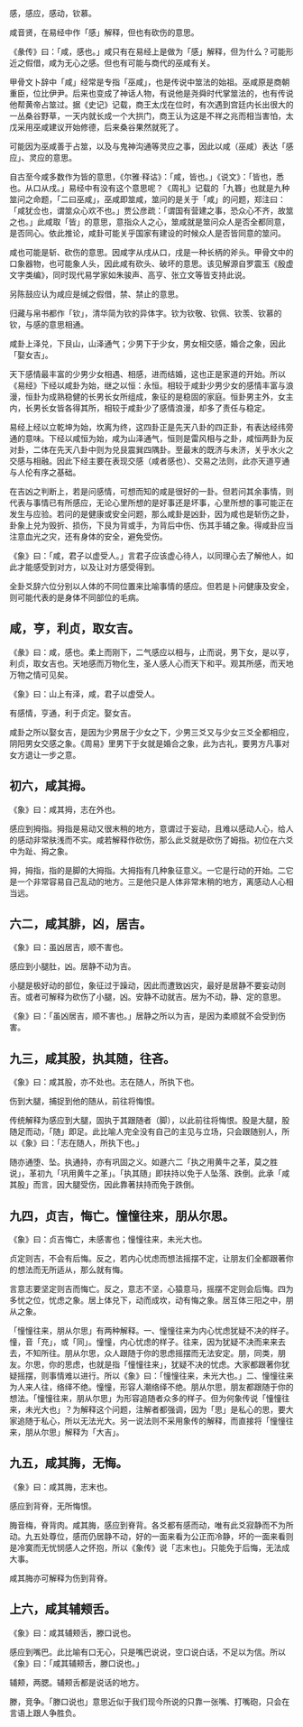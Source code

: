 
感，感应，感动，钦慕。

咸音贤，在易经中作「感」解释，但也有砍伤的意思。

《彖传》曰：「咸，感也。」咸只有在易经上是做为「感」解释，但为什么？可能形近之假借，咸为无心之感。但也有可能与商代的巫咸有关。

甲骨文卜辞中「咸」经常是专指「巫咸」，也是传说中筮法的始祖。巫咸原是商朝重臣，位比伊尹。后来也变成了神话人物，有说他是尧舜时代掌筮法的，也有传说他帮黄帝占筮过。据《史记》记载，商王太戊在位时，有次遇到宫廷内长出很大的一丛桑谷野草，一天内就长成一个大拱门，商王认为这是不祥之兆而相当害怕，太戊采用巫咸建议开始修德，后来桑谷果然就死了。

可能因为巫咸善于占筮，以及与鬼神沟通等灵应之事，因此以咸（巫咸）表达「感应」、灵应的意思。

自古至今咸多数作为皆的意思，《尔雅‧释诂》：「咸，皆也。」《说文》：「皆也，悉也。从口从戌。」易经中有没有这个意思呢？《周礼》记载的「九簭」也就是九种筮问之命题，「二曰巫咸」，巫咸即筮咸，筮问的是关于「咸」的问题，郑注曰：「咸犹佥也，谓筮众心欢不也。」贾公彦疏：「谓国有营建之事，恐众心不齐，故筮之也。」此咸取「皆」的意思，意指众人之心，筮咸就是筮问众人是否全都同意，是否同心。依此推论，咸卦可能关乎国家有建设的时候众人是否皆同意的筮问。

咸也可能是斩、砍伤的意思。因咸字从戌从口，戌是一种长柄的斧头。甲骨文中的口象器物，也可能象人头，因此咸有砍头、破坏的意思。该见解源自罗震玉《殷虚文字类编》，同时现代易学家如朱骏声、高亨、张立文等皆支持此说。

另陈鼓应认为咸应是缄之假借，禁、禁止的意思。

归藏与帛书都作「钦」，清华简为钦的异体字。钦为钦敬、钦佩、钦羡、钦慕的钦，与感的意思相通。

咸卦上泽兑，下艮山，山泽通气；少男下于少女，男女相交感，婚合之象，因此「娶女吉」。

天下感情最丰富的少男少女相遇、相感，进而结婚，这也正是家道的开始。所以《易经》下经以咸卦为始，继之以恒：永恒。相较于咸卦少男少女的感情丰富与浪漫，恒卦为成熟稳健的长男长女所组成，象征的是稳固的家庭。恒卦男主外，女主内，长男长女皆各得其所，相较于咸卦少了感情浪漫，却多了责任与稳定。

易经上经以立乾坤为始，坎离为终，这四卦正是先天八卦的四正卦，有表达经纬旁通的意味。下经以咸恒为始，咸为山泽通气，恒则是雷风相与之卦，咸恒两卦为反对卦，二体在先天八卦中则为兑艮震巽四隅卦。至最末的既济与未济，关乎水火之交感与相融。因此下经主要在表现交感（咸者感也）、交易之法则，此亦天道亨通与人伦有序之基础。

在吉凶之判断上，若是问感情，可想而知的咸是很好的一卦。但若问其余事情，则代表与事情已有所感应，无论心里所想的是好事还是坏事，心里所想的事可能正在发生与应验。若问的是健康或安全问题，那么咸卦是凶卦，因为咸也是斩伤之卦，卦象上兑为毁折、损伤，下艮为背或手，为背后中伤、伤其手辅之象。得咸卦应当注意血光之灾，还有身体的安全，避免受伤。

《象》曰：「咸，君子以虚受人。」言君子应该虚心待人，以同理心去了解他人，如此才能感受到对方，以及让对方感受得到。

全卦爻辞六位分别以人体的不同位置来比喻事情的感应。但若是卜问健康及安全，则可能代表的是身体不同部位的毛病。

## 咸，亨，利贞，取女吉。

《彖》曰：咸，感也。柔上而刚下，二气感应以相与，止而说，男下女，是以亨，利贞，取女吉也。天地感而万物化生，圣人感人心而天下和平。观其所感，而天地万物之情可见矣。

《象》曰：山上有泽，咸，君子以虚受人。

有感情，亨通，利于贞定。娶女吉。

咸卦之所以娶女吉，是因为少男居于少女之下，少男三爻又与少女三爻全都相应，阴阳男女交感之象。《周易》里男下于女就是婚合之象，此为古礼，要男方凡事对女方退让一步之意。

## 初六，咸其拇。

《象》曰：咸其拇，志在外也。

感应到拇指。拇指是易动又很末稍的地方，意谓过于妄动，且难以感动人心，给人的感动非常肤浅而不实。咸若解释作砍伤，那么此爻就是砍伤了姆指。初位在六爻中为趾、拇之象。

拇，拇指，指的是脚的大拇指。大拇指有几种象征意义。一它是行动的开始。二它是一个非常容易自己乱动的地方。三是他只是人体非常末稍的地方，离感动人心相当远。

## 六二，咸其腓，凶，居吉。

《象》曰：虽凶居吉，顺不害也。

感应到小腿肚，凶。居静不动为吉。

小腿是极好动的部位，象征过于躁动，因此而遭致凶灾，最好是居静不要妄动则吉。或者可解释为砍伤了小腿，凶。安静不动就吉。居为不动，静、定的意思。

《象》曰：「虽凶居吉，顺不害也。」居静之所以为吉，是因为柔顺就不会受到伤害。

## 九三，咸其股，执其随，往吝。

《象》曰：咸其股，亦不处也。志在随人，所执下也。

伤到大腿，捕捉到他的随从，前往将悔恨。

传统解释为感应到大腿，固执于其跟随者（脚），以此前往将悔恨。股是大腿，股随足而动，「随」即足。此比喻人完全没有自己的主见与立场，只会跟随别人，所以《象》曰：「志在随人，所执下也。」

随亦通堕、坠。执通持，亦有巩固之义。如遯六二「执之用黄牛之革，莫之胜说」，革初九「巩用黄牛之革」。「执其随」即扶持以免于人坠落、跌倒。此承「咸其股」而言，因大腿受伤，因此靠著扶持而免于跌倒。

## 九四，贞吉，悔亡。憧憧往来，朋从尔思。

《象》曰：贞吉悔亡，未感害也；憧憧往来，未光大也。

贞定则吉，不会有后悔。反之，若内心忧虑而想法摇摆不定，让朋友们全都跟著你的想法而无所适从，那么就有悔。

言意志要坚定则吉而悔亡。反之，意志不坚，心猿意马，摇摆不定则会后悔。四为多忧之位，忧虑之象。居上体兑下，动而成坎，动有悔之象。居互体三阳之中，朋从之象。

「憧憧往来，朋从尔思」有两种解释。一、憧憧往来为内心忧虑犹疑不决的样子。憧，音「充」，或「同」。憧憧，内心忧虑的样子。往来，因为犹疑不决而来来去去，不知所往。朋从尔思，众人跟随于你的思虑摇摆而无法安定。朋，同类，朋友。尔思，你的思虑，也就是指「憧憧往来」，犹疑不决的忧虑。大家都跟著你犹疑摇摆，则事情难以进行。所以《象》曰：「憧憧往来，未光大也。」二、憧憧往来为人来人往，络绎不绝。憧憧，形容人潮络绎不绝。朋从尔思，朋友都跟随于你的想法。「憧憧往来，朋从尔思」为形容追随者众多的样子。但为何象传说「憧憧往来，未光大也」？为解释这个问题，注解者都强调，因为「思」是私心的思，要大家追随于私心，所以无法光大。另一说法则不采用象传的解释，而直接将「憧憧往来，朋从尔思」解释为「大吉」。

## 九五，咸其脢，无悔。

《象》曰：咸其脢，志末也。

感应到背脊，无所悔恨。

脢音梅，脊背肉。咸其脢，感应到脊背。各爻都有感而动，唯有此爻寂静而不为所动。九五处尊位，感而仍居静不动，好的一面来看为公正而冷静，坏的一面来看则是冷寞而无忧悯感人之怀抱，所以《象传》说「志末也」。只能免于后悔，无法成大事。

咸其脢亦可解释为伤到背脊。

## 上六，咸其辅颊舌。

《象》曰：咸其辅颊舌，滕口说也。

感应到嘴巴。此比喻有口无心，只是嘴巴说说，空口说白话，不足以为信。所以《象》曰：「咸其辅颊舌，滕口说也。」

辅颊，两腮。辅颊舌都是说话的地方。

滕，竞争。「滕口说也」意思近似于我们现今所说的只靠一张嘴、打嘴砲，只会在言语上跟人争胜负。